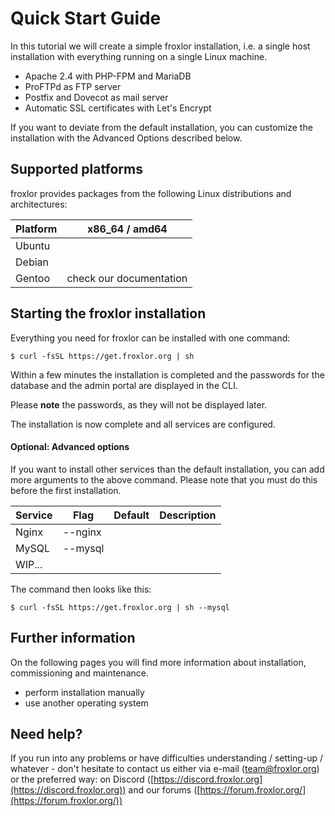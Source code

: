 # Quick Start Guide

In this tutorial we will create a simple froxlor installation, i.e. a single host installation with everything running on a single Linux machine.

* Apache 2.4 with PHP-FPM and MariaDB
* ProFTPd as FTP server
* Postfix and Dovecot as mail server
* Automatic SSL certificates with Let's Encrypt

If you want to deviate from the default installation, you can customize the installation with the Advanced Options described below.

## Supported platforms

froxlor provides packages from the following Linux distributions and architectures:

| Platform | x86_64 / amd64                                                       |
|----------|----------------------------------------------------------------------|
| Ubuntu   | <span class="text-success"><i class="fa fa-circle-check"></i></span> |
| Debian   | <span class="text-success"><i class="fa fa-circle-check"></i></span> |
| Gentoo   | check our documentation                                              |

## Starting the froxlor installation

Everything you need for froxlor can be installed with one command:

```shell
$ curl -fsSL https://get.froxlor.org | sh
```

Within a few minutes the installation is completed and the passwords for the database and the admin portal are displayed in the CLI.

Please **note** the passwords, as they will not be displayed later.

The installation is now complete and all services are configured.

#### Optional: Advanced options

If you want to install other services than the default installation, you can add more arguments to the above command. Please note that you must do this before the first installation.

| Service | Flag    | Default | Description |
|---------|---------|---------|-------------|
| Nginx   | --nginx |         |             |
| MySQL   | --mysql |         |             |
| WIP...  |         |         |             |

The command then looks like this:

```shell
$ curl -fsSL https://get.froxlor.org | sh --mysql
```

## Further information

On the following pages you will find more information about installation, commissioning and maintenance.

* perform installation manually
* use another operating system

## Need help?
If you run into any problems or have difficulties understanding / setting-up / whatever - don't hesitate to contact us either via e-mail ([team@froxlor.org](mailto:team@froxlor.org)) or the preferred way: on Discord ([https://discord.froxlor.org](https://discord.froxlor.org)) and our forums ([https://forum.froxlor.org/](https://forum.froxlor.org/))